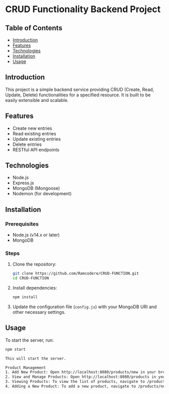 # CRUD Functionality Backend Project

## Table of Contents
- [Introduction](#introduction)
- [Features](#features)
- [Technologies](#technologies)
- [Installation](#installation)
- [Usage](#usage)

## Introduction
This project is a simple backend service providing CRUD (Create, Read, Update, Delete) functionalities for a specified resource. It is built to be easily extensible and scalable.

## Features
- Create new entries
- Read existing entries
- Update existing entries
- Delete entries
- RESTful API endpoints

## Technologies
- Node.js
- Express.js
- MongoDB (Mongoose)
- Nodemon (for development)

## Installation

### Prerequisites
- Node.js (v14.x or later)
- MongoDB

### Steps
1. Clone the repository:
    ```bash
    git clone https://github.com/Ramcodere/CRUD-FUNCTION.git
    cd CRUD-FUNCTION
    ```

2. Install dependencies:
    ```bash
    npm install
    ```

3. Update the configuration file (`config.js`) with your MongoDB URI and other necessary settings.

## Usage
To start the server, run:
```bash
npm start

This will start the server.

Product Management
1. Add New Product: Open http://localhost:8080/products/new in your browser. This page allows you to upload a new product.
2. View and Manage Products: Open http://localhost:8080/products in your browser. This page displays all products and allows you to edit, view, and delete them.
3. Viewing Products: To view the list of products, navigate to /products by typing http://localhost:8080/products in your browser.
4. Adding a New Product: To add a new product, navigate to /products/new by typing http://localhost:8080/products/new in your browser.

